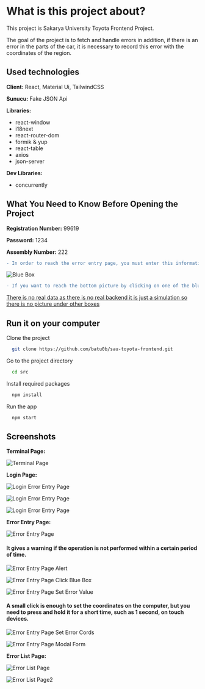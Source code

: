 
# What is this project about?
This project is Sakarya University Toyota Frontend Project.

The goal of the project is to fetch and handle errors in addition, if there is an error in the parts of the car, it is necessary to record this error with the coordinates of the region.


## Used technologies

**Client:** React, Material Ui, TailwindCSS

**Sunucu:** Fake JSON Api

**Libraries:**
- react-window
- i18next
- react-router-dom
- formik & yup
- react-table 
- axios
- json-server


**Dev Libraries:**
- concurrently





  
## What You Need to Know Before Opening the Project

**Registration Number:** 99619 

**Password:** 1234 

**Assembly Number:** 222 

  ```diff
- In order to reach the error entry page, you must enter this information completely and correctly on the login page.
```

![Blue Box](https://github.com/batu0b/sau-toyota-frontend/blob/master/screenshots/bluebox.png?raw=true)
  ```diff
- If you want to reach the bottom picture by clicking on one of the blue boxes, you need to click on this box.
```

[There is no real data as there is no real backend it is just a simulation so there is no picture under other boxes](#)


## Run it on your computer

Clone the project

```bash
  git clone https://github.com/batu0b/sau-toyota-frontend.git
```

Go to the project directory

```bash
  cd src
```

Install required packages

```bash
  npm install
```

Run the app

```bash
  npm start
```

  
## Screenshots
**Terminal Page:**

![Terminal Page](https://github.com/batu0b/sau-toyota-frontend/blob/master/screenshots/terminalpage.png?raw=true)

**Login Page:**

![Login Error Entry Page](https://github.com/batu0b/sau-toyota-frontend/blob/master/screenshots/loginpage.png?raw=true)

![Login Error Entry Page](https://github.com/batu0b/sau-toyota-frontend/blob/master/screenshots/loginpage2.png?raw=true)

![Login Error Entry Page](https://github.com/batu0b/sau-toyota-frontend/blob/master/screenshots/loginpageError.png?raw=true)

**Error Entry Page:**

![Error Entry Page](https://github.com/batu0b/sau-toyota-frontend/blob/master/screenshots/errorentrypage.png?raw=true)

#### It gives a warning if the operation is not performed within a certain period of time.
![Error Entry Page Alert](https://github.com/batu0b/sau-toyota-frontend/blob/master/screenshots/errorentrypagealert.png?raw=true)


![Error Entry Page Click Blue Box](https://github.com/batu0b/sau-toyota-frontend/blob/master/screenshots/errorentryclickbluebox.png?raw=true)

![Error Entry Page Set Error Value](https://github.com/batu0b/sau-toyota-frontend/blob/master/screenshots/errorentrypageseterrvalue.png?raw=true)


#### A small click is enough to set the coordinates on the computer, but you need to press and hold it for a short time, such as 1 second, on touch devices.
![Error Entry Page Set Error Cords](https://github.com/batu0b/sau-toyota-frontend/blob/master/screenshots/errorentrypageseterrcords.png?raw=true)


![Error Entry Page Modal Form](https://github.com/batu0b/sau-toyota-frontend/blob/master/screenshots/errorentrypagemodalform.png?raw=true)


**Error List Page:**

![Error List Page](https://github.com/batu0b/sau-toyota-frontend/blob/master/screenshots/errorlist.png?raw=true)

![Error List Page2](https://github.com/batu0b/sau-toyota-frontend/blob/master/screenshots/errorlist2.png?raw=true)

